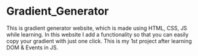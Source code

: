 # Gradient_Generator
This is gradient generator website, which is made using HTML, CSS, JS while learning. In this website I add a functionality so that you can easily copy your gradient with just one click.
This is my 1st project after learning DOM & Events in JS.
